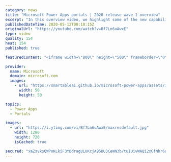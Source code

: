 ```yaml
---
category: news
title: "Microsoft Power Apps portals | 2020 release wave 1 overview"
excerpt: "In this overview video, we highlight some of the new capabilities included in the latest update to Microsoft Power Apps portals.     Here are the capabilities covered:   •    Power BI integration, so you can quickly add Power BI reports, tables, and dashboards to your portals without coding.  •    Themes"
publishedDateTime: 2020-05-12T00:10:15Z
originalUrl: "https://youtube.com/watch?v=Bf7Ln6uAwxE"
type: video
quality: 154
heat: 154
published: true

featuredContent: "<iframe width=\"800\" height=\"500\" frameborder=\"0\" src=\"https://www.youtube.com/embed/Bf7Ln6uAwxE\" allow=\"accelerometer; autoplay; encrypted-media; gyroscope; picture-in-picture\" allowfullscreen></iframe>"

provider:
  name: Microsoft
  domain: microsoft.com
  images:
    - url: "https://smartableai.github.io/microsoft-power-apps/assets/images/organizations/microsoft.com-50x50.jpg"
      width: 50
      height: 50

topics:
  - Power Apps
  - Portals

images:
  - url: "https://i.ytimg.com/vi/Bf7Ln6uAwxE/maxresdefault.jpg"
    width: 1280
    height: 720
    isCached: true

secured: "xaZsvksQWPoKLkiF3YDdragULUKcjA95BU3CeWN3b/tuIUivWAQi2xGfNhr6uDHM/dxLG8mFN0WOd0VnpWgiOV6aT8aOCrhBolEx4gnbKULXZX/88YTvATKG9oo77unQMVNV4kA3q4Wid1kD3ypP8Y5+u0LlW7dxE8DOsjACCfD7xubF1kjFQLxwyHp0+7V1iYe+nELVGJV/zfzcGjQtSfQ04CaLWcfyY8fBRoJjIvB2BOaPalp9y0v0D87AswdFJEohRbLkJR7HFel5mCglI05eFjWGScTr28qkosasZ2nldRinEnspHi0NkKwuKAAXolojCyCRrLh6MvqWsF+FTd4HcCe9Kgucw+2fT/l8n99cCkRB6m9WmcQGyoDe4nmip1lAQjoAOYs4ZXV84kbL2wYBefvgKF0XdOZZS2tAJtBio5nvjaodEzKUkEv7UroR;E649mWgv+iD9gx9jiIF5Gw=="
---
```


